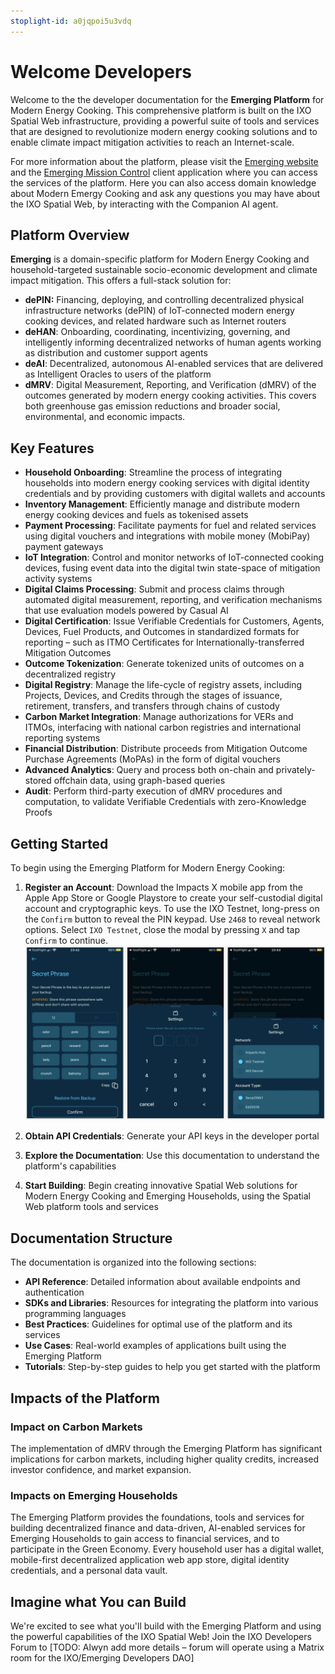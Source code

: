 ```yaml
---
stoplight-id: a0jqpoi5u3vdq
---
```


# Welcome Developers

Welcome to the the developer documentation for the **Emerging Platform** for Modern Energy Cooking. This comprehensive platform is built on the IXO Spatial Web infrastructure, providing a powerful suite of tools and services that are designed to revolutionize modern energy cooking solutions and to enable climate impact mitigation activities to reach an Internet-scale.

For more information about the platform, please visit the [Emerging website](https://emerging.eco) and the [Emerging Mission Control](https://app.emerging.eco) client application where you can access the services of the platform. Here you can also access domain knowledge about Modern Emergy Cooking and ask any questions you may have about the IXO Spatial Web, by interacting with the Companion AI agent.


## Platform Overview

**Emerging** is a domain-specific platform for Modern Energy Cooking and household-targeted sustainable socio-economic development and climate impact mitigation. 
This offers a full-stack solution for:
- **dePIN:** Financing, deploying, and controlling decentralized physical infrastructure networks (dePIN) of IoT-connected modern energy cooking devices, and related hardware such as Internet routers
- **deHAN**: Onboarding, coordinating, incentivizing, governing, and intelligently informing decentralized networks of human agents working as distribution and customer support agents
- **deAI**: Decentralized, autonomous AI-enabled services that are delivered as Intelligent Oracles to users of the platform
- **dMRV**: Digital Measurement, Reporting, and Verification (dMRV) of the outcomes generated by modern energy cooking activities. This covers both greenhouse gas emission reductions and broader social, environmental, and economic impacts.

## Key Features

- **Household Onboarding**: Streamline the process of integrating households into modern energy cooking services with digital identity credentials and by providing customers with digital wallets and accounts
- **Inventory Management**: Efficiently manage and distribute modern energy cooking devices and fuels as tokenised assets
- **Payment Processing**: Facilitate payments for fuel and related services using digital vouchers and integrations with mobile money (MobiPay) payment gateways
- **IoT Integration**: Control and monitor networks of IoT-connected cooking devices, fusing event data into the digital twin state-space of mitigation activity systems
- **Digital Claims Processing**: Submit and process claims through automated digital measurement, reporting, and verification mechanisms that use evaluation models powered by Casual AI
- **Digital Certification**: Issue Verifiable Credentials for Customers, Agents, Devices, Fuel Products, and Outcomes in standardized formats for reporting – such as ITMO Certificates for Internationally-transferred Mitigation Outcomes
- **Outcome Tokenization**: Generate tokenized units of outcomes on a decentralized registry
- **Digital Registry**: Manage the life-cycle of registry assets, including Projects, Devices, and Credits through the stages of issuance, retirement, transfers, and transfers through chains of custody
- **Carbon Market Integration**: Manage authorizations for VERs and ITMOs, interfacing with national carbon registries and international reporting systems
- **Financial Distribution**: Distribute proceeds from Mitigation Outcome Purchase Agreements (MoPAs) in the form of digital vouchers
- **Advanced Analytics**: Query and process both on-chain and privately-stored offchain data, using graph-based queries
- **Audit**: Perform third-party execution of dMRV procedures and computation, to validate Verifiable Credentials with zero-Knowledge Proofs

## Getting Started

To begin using the Emerging Platform for Modern Energy Cooking:

1. **Register an Account**: Download the Impacts X mobile app from the Apple App Store or Google Playstore to create your self-custodial digital account and cryptographic keys. To use the IXO Testnet, long-press on the `Confirm` button to reveal the PIN keypad. Use `2468` to reveal network options. Select `IXO Testnet`, close the modal by pressing `X` and tap `Confirm` to continue.
![CleanShot 2024-11-29 at 07.06.06@2x.png](<../../assets/images/CleanShot 2024-11-29 at 07.06.06@2x.png>)

2. **Obtain API Credentials**: Generate your API keys in the developer portal
3. **Explore the Documentation**: Use this documentation to understand the platform's capabilities
4. **Start Building**: Begin creating innovative Spatial Web solutions for Modern Energy Cooking and Emerging Households, using the Spatial Web platform tools and services

## Documentation Structure

The documentation is organized into the following sections:

- **API Reference**: Detailed information about available endpoints and authentication
- **SDKs and Libraries**: Resources for integrating the platform into various programming languages
- **Best Practices**: Guidelines for optimal use of the platform and its services
- **Use Cases**: Real-world examples of applications built using the Emerging Platform
- **Tutorials**: Step-by-step guides to help you get started with the platform

## Impacts of the Platform

### Impact on Carbon Markets

The implementation of dMRV through the Emerging Platform has significant implications for carbon markets, including higher quality credits, increased investor confidence, and market expansion.

### Impacts on Emerging Households

The Emerging Platform provides the foundations, tools and services for building decentralized finance and data-driven, AI-enabled services for Emerging Households to gain access to financial services, and to participate in the Green Economy. Every household user has a digital wallet, mobile-first decentralized application web app store, digital identity credentials, and a personal data vault.

## Imagine what You can Build

We're excited to see what you'll build with the Emerging Platform and using the powerful capabilities of the IXO Spatial Web!
Join the IXO Developers Forum to [TODO: Alwyn add more details – forum will operate using a Matrix room for the IXO/Emerging Developers DAO] 

